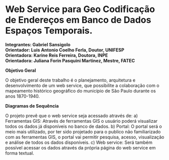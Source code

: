 # Web Service para Geo Codificação de Endereços em Banco de Dados Espaços Temporais.<br>

**Integrantes: Gabriel Sansigolo**<br>
**Orientador: Luis Antonio Coelho Ferla, Doutor, UNIFESP**<br>
**Orientadora: Karine Reis Ferreira, Doutora, INPE**<br>
**Orientadora: Juliana Forin Pasquini Martinez, Mestre, FATEC**<br>

**Objetivo Geral**

O objetivo geral deste trabalho é o planejamento, arquitetura e desenvolvimento de um web service, que possibilite a colaboração com o mapeamento histórico geográfico do município de São Paulo durante os anos 1870-1940.


**Diagramas de Sequência**

O projeto prevê que o web service seja acessado através de:
a) Ferramentas GIS: Através de ferramentas GIS o usuário poderá visualizar todos os dados já disponíveis no banco de dados.
b) Portal: O portal será o meio mais utilizado, por ter sido projetado para o publico não familiarizado com as ferramentas GIS, o portal vai permitir pesquisa, acesso, visualização e análise de todos os dados disponíveis.
c) Web service: Será também possível acessar os dados através da própria página do web service em forma textual.

